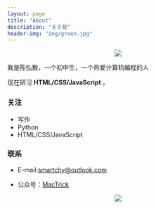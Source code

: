 ```yaml
---
layout: page
title: "About"
description: "关于我"
header-img: "img/green.jpg"
---
```



<center>
    <p><img src="http://nzr2ybsda.qnssl.com/images/74643/FqpyIlmjsJ9tHYgqaCHZnpfsqwAf.png?imageMogr2/strip/thumbnail/!200x200r/gravity/Center/crop/200x200/format/png" align="center"></p>
</center>

我是陈弘毅，一个初中生，一个热爱计算机编程的人

现在研习 **HTML/CSS/JavaScript** 。


<h3>关注</h3>


- 写作
- Python
- HTML/CSS/JavaScript



<h3>联系</h3>

- E-mail:[smartchy@outlook.com](mailto:smartchy@outlook.com)

- 公众号：[MacTrick](http://mactrick.sxl.cn)


<center>
    <p><img src="http://nzr2ybsda.qnssl.com/images/74643/FsDEcZQEMjNTCv7GrtmvGGcThjhX.jpg?imageMogr2/strip/thumbnail/1200x9000%3E/interlace/1/format/jpg" align="center"></p>
</center>







